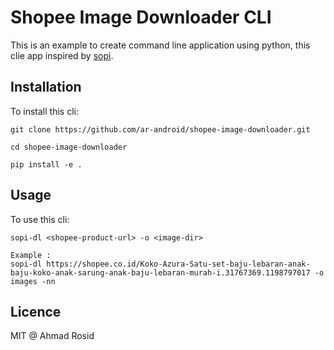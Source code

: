 # Shopee Image Downloader CLI

This is an example to create command line application using python, this clie app inspired by [sopi](https://github.com/esafirm/sopi).

## Installation

To install this cli:
```
git clone https://github.com/ar-android/shopee-image-downloader.git

cd shopee-image-downloader

pip install -e .
```

## Usage

To use this cli:
```
sopi-dl <shopee-product-url> -o <image-dir>

Example :
sopi-dl https://shopee.co.id/Koko-Azura-Satu-set-baju-lebaran-anak-baju-koko-anak-sarung-anak-baju-lebaran-murah-i.31767369.1198797017 -o images -nn
```

## Licence

MIT @ Ahmad Rosid